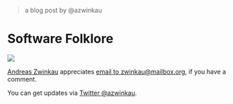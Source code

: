 > a blog post by @azwinkau

# Software Folklore
![](chrome-extension://cjedbglnccaioiolemnfhjncicchinao/img/andi7.jpg)

[Andreas Zwinkau](chrome-extension://cjedbglnccaioiolemnfhjncicchinao//index.html) appreciates [email to zwinkau@mailbox.org](mailto:zwinkau@mailbox.org), if you have a comment.

You can get updates via [Twitter @azwinkau](https://twitter.com/azwinkau).